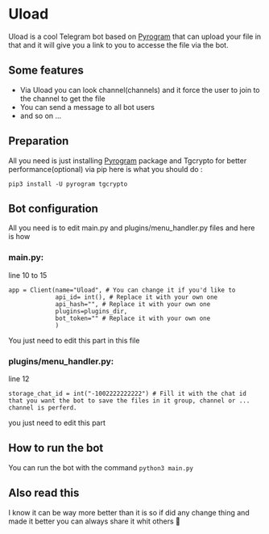 # Uload

Uload is a cool Telegram bot based on [Pyrogram](https://github.com/pyrogram/pyrogram) that can upload your file in that and it will give you a link to you to accesse the file via the bot.

## Some features

- Via Uload you can look channel(channels) and it force the user to join to the channel to get the file
- You can send a message to all bot users
- and so on ...

## Preparation

All you need is just installing [Pyrogram](https://github.com/pyrogram/pyrogram) package and Tgcrypto for better performance(optional) via pip here is what you should do :

`pip3 install -U pyrogram tgcrypto`

## Bot configuration

All you need is to edit main.py and plugins/menu_handler.py files and here is how

### main.py:

line 10 to 15

```
app = Client(name="Uload", # You can change it if you'd like to
             api_id= int(), # Replace it with your own one
             api_hash="", # Replace it with your own one
             plugins=plugins_dir,
             bot_token="" # Replace it with your own one
             )
```

You just need to edit this part in this file

### plugins/menu_handler.py:

line 12

```
storage_chat_id = int("-1002222222222") # Fill it with the chat id that you want the bot to save the files in it group, channel or ... channel is perferd.
```

you just need to edit this part

## How to run the bot

You can run the bot with the command
`python3 main.py`

## Also read this

I know it can be way more better than it is so if did any change thing and made it better you can always share it whit others 🙂
